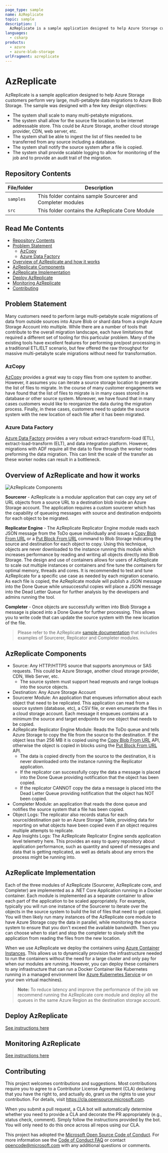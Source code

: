 ```yaml
---
page_type: sample
name: AzReplicate
topic: sample
description: |
  AzReplicate is a sample application designed to help Azure Storage customers preform very large, multi-petabyte data migrations to Azure Blob Storage.
languages:
  - csharp
products:
  - azure
  - azure-blob-storage
urlFragment: azreplicate
---
```


# AzReplicate <!-- omit in toc --> 

AzReplicate is a sample application designed to help Azure Storage customers perform very large, multi-petabyte data migrations to Azure Blob Storage. The sample was designed with a few key design objectives:

- The system shall scale to many multi-petabyte migrations.
- The system shall allow for the source file location to be internet addressable store. This could be Azure Storage, another cloud storage provider, CDN, web server, etc.
- The system shall be able to ingest the list of files needed to be transferred from any source including a database.
- The system shall notify the source system after a file is copied.
- The system shall provide scalable logging to allow for monitoring of the job and to provide an audit trail of the migration.

## Repository Contents

| File/folder | Description |
|-------------|-------------|
| `samples` | This folder contains sample Sourcerer and Completer modules  |
| `src`   | This folder contains the AzReplicate Core Module |

## Read Me Contents <!-- omit in toc -->

- [Repository Contents](#repository-contents)
- [Problem Statement](#problem-statement)
  - [AzCopy](#azcopy)
  - [Azure Data Factory](#azure-data-factory)
- [Overview of AzReplicate and how it works](#overview-of-azreplicate-and-how-it-works)
- [AzReplicate Components](#azreplicate-components)
- [AzReplicate Implementation](#azreplicate-implementation)
- [Deploy AzReplicate](#deploy-azreplicate)
- [Monitoring AzReplicate](#monitoring-azreplicate)
- [Contributing](#contributing)

## Problem Statement

Many customers need to perform large multi-petabyte scale migrations of data from outside sources into Azure Blob or shard data from a single Azure Storage Account into multiple.  While there are a number of tools that contribute to the overall migration landscape, each have limitations that required a different set of tooling for this particular problem.  Many of the existing tools have excellent features for performing pre/post processing in a traditional ETL/ELT scenario, but few offered the raw throughput for massive multi-petabyte scale migrations without need for transformation.

### AzCopy

[AzCopy](https://aka.ms/AzCopy) provides a great way to copy files from one system to another. However, it assumes you can iterate a source storage location to generate the list of files to migrate. In the course of many customer engagements we have found that the list of files to migrate is in many cases stored in a database or other source system. Moreover, we have found that in many cases customers would like to reorganize the data during the migration process. Finally, in these cases, customers need to update the source system with the new location of each file after it has been migrated.

### Azure Data Factory

[Azure Data Factory](https://docs.microsoft.com/azure/data-factory/introduction) provides a very robust extract-transform-load (ETL), extract-load-transform (ELT), and data integration platform. However, migrations with ADF require all the data to flow through the worker nodes preforming the data migration. This can limit the scale of the transfer as these worker nodes can result in a bottleneck.

## Overview of AzReplicate and how it works

![AzReplicate Components](https://github.com/Azure/AzReplicate/raw/master/media/Components_300x436.png "AzReplicate Components")

<b>Sourcerer</b> - AzReplicate is a modular application that can copy any set of URL objects from a source URL to a destination blob inside an Azure Storage account.  The application requires a custom sourcerer which has the capability of queueing messages with source and destination endpoints for each object to be migrated.  

<b>Replicator Engine</b> - The AzReplicate Replicator Engine module reads each JSON message from the ToDo queue individually and issues a [Copy Blob From URL](https://docs.microsoft.com/rest/api/storageservices/copy-blob-from-url) or a [Put Block From URL](https://docs.microsoft.com/rest/api/storageservices/put-block-from-url) command to Blob Storage indicating the source and destination for each object to copy.  Using this technique, objects are never downloaded to the instance running this module which increases performance by reading and writing all objects directly into Blob Storage.  The design and use of containers allows for users of AzReplicate to scale out multiple instances or containers and fine tune the containers for optimal memory, threads and cores.  It is recommended to test and tune AzReplicate for a specific use case as needed by each migration scenario.  As each file is copied, the AzReplicate module will publish a JSON message into the Done Queue while unsuccessful copies will place a JSON message into the Dead Letter Queue for further analysis by the developers and admins running the tool.

<b>Completer</b> - Once objects are successfully written into Blob Storage a message is placed into a Done Queue for further processing.  This allows you to write code that can update the source system with the new location of the file. 

> Please refer to the AzReplicate [sample documentation](https://github.com/Azure/AzReplicate/blob/master/docs/samples.md) that includes examples of Sourcerer, Replicator and Completer modules.

## AzReplicate Components

- Source: Any HTTP/HTTPS source that supports anonymous or SAS requests. This could be Azure Storage, another cloud storage provider, CDN, Web Server, etc.
  - The source system must support head reqeusts and range lookups into the source objects.
- Destination: Any Azure Storage Account
- Sourcerer Module: An application that enqueues information about each object that need to be replicated. This application can read from a source system (database, etc), a CSV file, or even enumerate the files in a cloud storage account. Each message it enqueues contains at a minimum the source and target endpoints for one object that needs to be copied.
- AzReplicate Replicator Engine Module: Reads the ToDo queue and tells Azure Storage to copy the file from the source to the destination. If the object less than 256 MB it is copied using the [Copy Blob From URL](https://docs.microsoft.com/rest/api/storageservices/copy-blob-from-url) API, otherwise the object is copied in blocks using the [Put Block From URL](https://docs.microsoft.com/rest/api/storageservices/put-block-from-url) API.
  - The data is copied directly from the source to the destination, it is never downloaded onto the instance running the Replicator application.
  - If the replicator can successfully copy the data a message is placed into the Done Queue providing notification that the object has been copied.
  - If the replicator CANNOT copy the data a message is placed into the Dead Letter Queue providing notification that the object has NOT been copied.
- Completer Module: an application that reads the done queue and notifies the source system that a file has been copied.
- Object Logs: The replicator also records status for each source/destination pair to an Azure Storage Table, providing data for reporting on what objects have been copied even if an object requires multiple attempts to replicate.
- App Insights Logs: The AzReplicate Replicator Engine sends application level telemetry here. This provides an easy to query repository about application performance, such as quantity and speed of messages and data that is getting replicated, as well as details about any errors the process might be running into.

## AzReplicate Implementation

Each of the three modules of AzReplicate (Sourcerer, AzReplicate core, and Completer) are implemented as a .NET Core Application running in a Docker container. Each module is implemented as a separate container to allow each part of the application to be scaled appropriately. For example, typically you will run one instance of the Sourcerer to iterate over the objects in the source system to build the list of files that need to get copied. You will then likely run many instances of the AzReplicate core module to have Azure Storage copy the data in parallel, while monitoring the source system to ensure that you don't exceed the available bandwidth. Then you can choose when to start and stop the completer to slowly shift the application from reading the files from the new location.

When we use AzReplicate we deploy the containers using [Azure Container Instances](https://docs.microsoft.com/azure/container-instances/container-instances-overview). This allows us to dynamically provision the infrastructure needed to run the containers without the need for a large cluster and only pay for when our modules are running. However, you can deploy these containers to any infrastructure that can run a Docker Container like Kubernetes running in a managed environment like [Azure Kubernetes Service](https://docs.microsoft.com/azure/aks/intro-kubernetes) or on your own virtual machines).

> **Note:** To reduce latency and improve the performance of the job we recommend running the AzReplicate core module and deploy all the queues in the same Azure Region as the destination storage account.

## Deploy AzReplicate

[See instructions here](https://github.com/Azure/AzReplicate/blob/master/docs/deploy.md)

## Monitoring AzReplicate

[See instructions here](https://github.com/Azure/AzReplicate/blob/master/docs/monitor.md)


## Contributing

This project welcomes contributions and suggestions.  Most contributions require you to agree to a
Contributor License Agreement (CLA) declaring that you have the right to, and actually do, grant us
the rights to use your contribution. For details, visit https://cla.opensource.microsoft.com.

When you submit a pull request, a CLA bot will automatically determine whether you need to provide
a CLA and decorate the PR appropriately (e.g., status check, comment). Simply follow the instructions
provided by the bot. You will only need to do this once across all repos using our CLA.

This project has adopted the [Microsoft Open Source Code of Conduct](https://opensource.microsoft.com/codeofconduct/).
For more information see the [Code of Conduct FAQ](https://opensource.microsoft.com/codeofconduct/faq/) or
contact [opencode@microsoft.com](mailto:opencode@microsoft.com) with any additional questions or comments.
